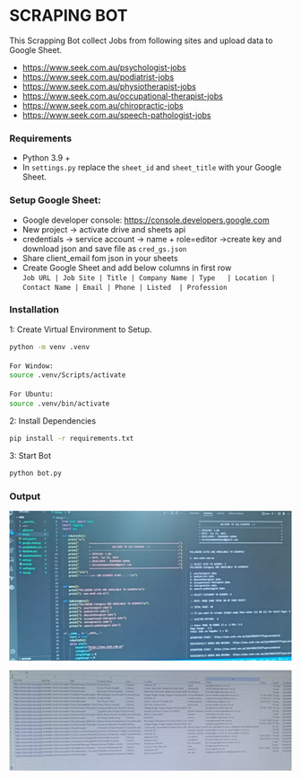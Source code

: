 # SCRAPING BOT
This Scrapping Bot collect Jobs from following sites and upload data to Google Sheet. <br>
- https://www.seek.com.au/psychologist-jobs
- https://www.seek.com.au/podiatrist-jobs
- https://www.seek.com.au/physiotherapist-jobs
- https://www.seek.com.au/occupational-therapist-jobs
- https://www.seek.com.au/chiropractic-jobs
- https://www.seek.com.au/speech-pathologist-jobs


### Requirements

* Python 3.9 +
* In `settings.py` replace the `sheet_id` and `sheet_title` with your Google Sheet.

### Setup Google Sheet:
- Google developer console: https://console.developers.google.com
- New project -> activate drive and sheets api
- credentials -> service account -> name + role=editor
  ->create key and download json and save file as `cred_gs.json`
- Share client_email fom json in your sheets
- Create Google Sheet and add below columns in first row <br>
`Job URL | Job Site	| Title	| Company Name | Type	| Location | Contact Name | Email | Phone | Listed	| Profession`

### Installation
1: Create Virtual Environment to Setup.
```bash
python -m venv .venv

For Window:
source .venv/Scripts/activate

For Ubuntu:
source .venv/bin/activate
```

2: Install Dependencies

```bash
pip install -r requirements.txt
```

3: Start Bot
```bash
python bot.py
```

### Output

![alt text](./bot.jpeg)<br>


![alt text](./googlesheet_output.jpeg)